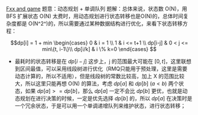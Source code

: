 [Fxx and game](http://acm.hdu.edu.cn/showproblem.php?pid=5945)
题意：动态规划 + 单调队列
题解：总体来说，状态数 O(N)，用 BFS 扩展状态 O(N) 太费时，用动态规划进行状态转移也是O(N)的，总体时间复杂度都是 O(N^2^)的，所以需要通过某种数据结构进行优化，来看下状态转移方程：

$$dp[i] = 1 + min
\begin{cases}
0 & i = 1 \\
1 & i <= t+1 \\
dp[i-j]     & 0 < j <= min\{t, i-1\}\\
dp[i/k]    & i \% k=0
\end{cases}
$$
* 最耗时的状态转移是在 $dp[i-j]$ 这步上，j 的范围最大可能在 $[0, t]$，这里联想到区间最值，可以采用线段树进行优化（RMQ只能用于预处理，这里是需要动态计算的，所以不适用），但是线段树的常数比较高，加上 X 的范围比较大，所以这里只能再想 O(N) 的算法，考虑 $dp[a]$ 和 $dp[b]$ $(a < b)$ 两个状态，如果 $dp[a] >= dp[b]$，那么  $dp[a]$ 一定不会比 $dp[b]$ 更优，也就是动态规划在进行决策的时候，一定是优先选择 $dp[b]$ 的，所以 $dp[a]$ 在决策时是一个冗余状态，于是可以用一个单调递增队列来维护状态，进行状态转移；

